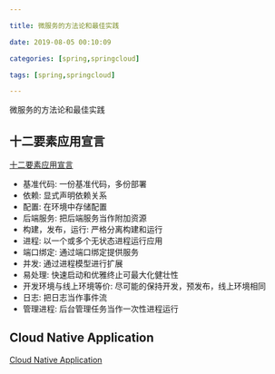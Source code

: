 ```yaml
---

title: 微服务的方法论和最佳实践

date: 2019-08-05 00:10:09

categories: [spring,springcloud]

tags: [spring,springcloud]

---
```




微服务的方法论和最佳实践

<!--more-->

## 十二要素应用宣言

[十二要素应用宣言](https://12factor.net/zh_cn/)


- 基准代码: 一份基准代码，多份部署
- 依赖: 显式声明依赖关系
- 配置: 在环境中存储配置
- 后端服务: 把后端服务当作附加资源
- 构建，发布，运行: 严格分离构建和运行
- 进程: 以一个或多个无状态进程运行应用
- 端口绑定: 通过端口绑定提供服务
- 并发: 通过进程模型进行扩展
- 易处理: 快速启动和优雅终止可最大化健壮性
- 开发环境与线上环境等价: 尽可能的保持开发，预发布，线上环境相同
- 日志: 把日志当作事件流
- 管理进程: 后台管理任务当作一次性进程运行

## Cloud Native Application

[Cloud Native Application](https://pivotal.io/platform-as-a-service/migrating-to-cloud-native-application-architectures-ebook)

